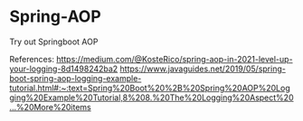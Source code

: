 # Spring-AOP
Try out Springboot AOP

References:
https://medium.com/@KosteRico/spring-aop-in-2021-level-up-your-logging-8d1498242ba2
https://www.javaguides.net/2019/05/spring-boot-spring-aop-logging-example-tutorial.html#:~:text=Spring%20Boot%20%2B%20Spring%20AOP%20Logging%20Example%20Tutorial,8%208.%20The%20Logging%20Aspect%20...%20More%20items


